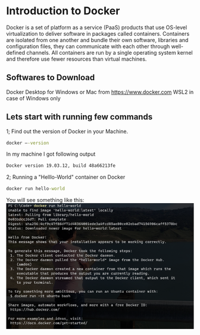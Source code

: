 # Introduction to Docker

Docker is a set of platform as a service (PaaS) products that use OS-level virtualization to deliver software in packages called containers.
Containers are isolated from one another and bundle their own software, libraries and configuration files, they can communicate with each other through well-defined channels.
All containers are run by a single operating system kernel and therefore use fewer resources than virtual machines.

## Softwares to Download

Docker Desktop for Windows or Mac from <https://www.docker.com>
WSL2 in case of Windows only

## Lets start with running few commands

1; Find out the version of Docker in your Machine.

``` cmd
docker –-version
```

In my machine I got following output

``` cmd
Docker version 19.03.12, build 48a66213fe
```

2; Running a "Helllo-World" container on Docker

``` cmd
docker run hello-world
```

You will see something like this:
<img src="images/1-DockerRunHelloWorld.PNG" alt="Running Hello World Container" />
